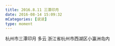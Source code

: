 ```yaml
---
title: 2016.8.11 三潭印月
date: 2016-08-14 15:09:32
mCategories: [说说]
type: moment
---
```


<div id="pics-20160814150932"></div>

<script>
var data = [
    {"link": "2016-08-14_000012.jpeg", "type": "shuoshuo"},
    {"link": "2016-08-14_000014.jpeg", "type": "shuoshuo"},
    {"link": "2016-08-14_000015.jpeg", "type": "shuoshuo"},
    {"link": "2016-08-14_000016.jpeg", "type": "shuoshuo"},
    {"link": "2016-08-14_000017.jpeg", "type": "shuoshuo"},
    {"link": "2016-08-14_000018.jpeg", "type": "shuoshuo"},
    {"link": "2016-08-14_000019.jpeg", "type": "shuoshuo"},
    {"link": "2016-08-14_000020.jpeg", "type": "shuoshuo"}
];
picsRender(data, "pics-20160814150932");
</script>

杭州市三潭印月 多云
浙江省杭州市西湖区小瀛洲岛内
